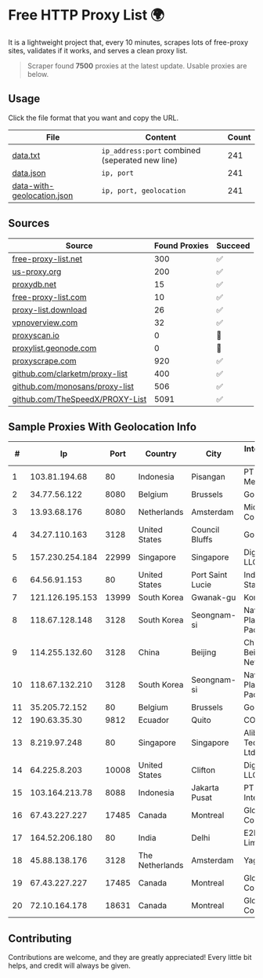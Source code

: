 
# Free HTTP Proxy List 🌍

It is a lightweight project that, every 10 minutes, scrapes lots of free-proxy sites, validates if it works, and serves a clean proxy list.


> Scraper found **7500** proxies at the latest update. Usable proxies are below.

## Usage

Click the file format that you want and copy the URL.


|File|Content|Count|
|----|-------|-----|
|[data.txt](https://raw.githubusercontent.com/themiralay/Proxy-List-World/master/data.txt)|`ip_address:port` combined (seperated new line)|241|
|[data.json](https://raw.githubusercontent.com/themiralay/Proxy-List-World/master/data.json)|`ip, port`|241|
|[data-with-geolocation.json](https://raw.githubusercontent.com/themiralay/Proxy-List-World/master/data-with-geolocation.json)|`ip, port, geolocation`|241|

## Sources

|Source|Found Proxies|Succeed|
|------|-------------|-------|
|[free-proxy-list.net](https://free-proxy-list.net)|300|✅|
|[us-proxy.org](https://www.us-proxy.org)|200|✅|
|[proxydb.net](http://proxydb.net)|15|✅|
|[free-proxy-list.com](https://free-proxy-list.com/?page=&port=&type%5B%5D=http&type%5B%5D=https&up_time=0&search=Search)|10|✅|
|[proxy-list.download](https://www.proxy-list.download/HTTP)|26|✅|
|[vpnoverview.com](https://vpnoverview.com/privacy/anonymous-browsing/free-proxy-servers)|32|✅|
|[proxyscan.io](https://www.proxyscan.io)|0|🚫|
|[proxylist.geonode.com](https://proxylist.geonode.com/api/proxy-list?limit=300&page=1&sort_by=lastChecked&sort_type=desc&protocols=http,https)|0|🚫|
|[proxyscrape.com](https://api.proxyscrape.com/v2/?request=displayproxies&protocol=http&timeout=10000&country=all&ssl=all&anonymity=all)|920|✅|
|[github.com/clarketm/proxy-list](https://raw.githubusercontent.com/clarketm/proxy-list/master/proxy-list-raw.txt)|400|✅|
|[github.com/monosans/proxy-list](https://raw.githubusercontent.com/monosans/proxy-list/main/proxies/http.txt)|506|✅|
|[github.com/TheSpeedX/PROXY-List](https://raw.githubusercontent.com/TheSpeedX/PROXY-List/master/http.txt)|5091|✅|


## Sample Proxies With Geolocation Info

|#|Ip|Port|Country|City|Internet Service Provider|
|-|--|----|-------|----|-------------------------|
|1|103.81.194.68|80|Indonesia|Pisangan|PT Rtiga Global Media|
|2|34.77.56.122|8080|Belgium|Brussels|Google LLC|
|3|13.93.68.176|8080|Netherlands|Amsterdam|Microsoft Corporation|
|4|34.27.110.163|3128|United States|Council Bluffs|Google LLC|
|5|157.230.254.184|22999|Singapore|Singapore|DigitalOcean, LLC|
|6|64.56.91.153|80|United States|Port Saint Lucie|Indian River State College|
|7|121.126.195.153|13999|South Korea|Gwanak-gu|Korea Telecom|
|8|118.67.128.148|3128|South Korea|Seongnam-si|Naver Business Platform Asia Pacific Pte. Ltd.|
|9|114.255.132.60|3128|China|Beijing|China Unicom Beijing Province Network|
|10|118.67.132.210|3128|South Korea|Seongnam-si|Naver Business Platform Asia Pacific Pte. Ltd.|
|11|35.205.72.152|80|Belgium|Brussels|Google LLC|
|12|190.63.35.30|9812|Ecuador|Quito|CONECEL|
|13|8.219.97.248|80|Singapore|Singapore|Alibaba (US) Technology Co., Ltd.|
|14|64.225.8.203|10008|United States|Clifton|DigitalOcean, LLC|
|15|103.164.213.78|8088|Indonesia|Jakarta Pusat|PT iForte Global Internet|
|16|67.43.227.227|17485|Canada|Montreal|GloboTech Communications|
|17|164.52.206.180|80|India|Delhi|E2E Networks Limited|
|18|45.88.138.176|3128|The Netherlands|Amsterdam|Yaglom Labs Ltd|
|19|67.43.227.227|17485|Canada|Montreal|GloboTech Communications|
|20|72.10.164.178|18631|Canada|Montreal|GloboTech Communications|



## Contributing

Contributions are welcome, and they are greatly appreciated! Every
little bit helps, and credit will always be given.

